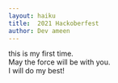 ```yaml
---
layout: haiku
title:  2021 Hackoberfest
author: Dev ameen
---
```


this is my first time. <br>
May the force will be with you. <br>
I will do my best! <br>